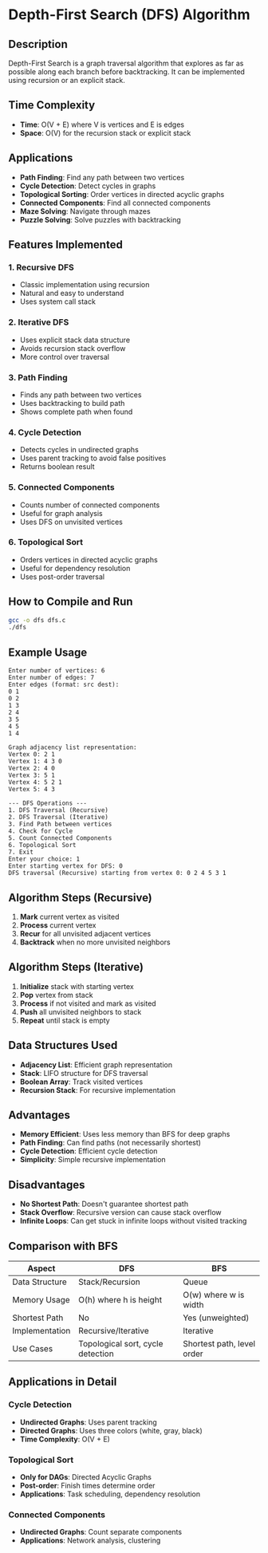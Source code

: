 # Depth-First Search (DFS) Algorithm

## Description
Depth-First Search is a graph traversal algorithm that explores as far as possible along each branch before backtracking. It can be implemented using recursion or an explicit stack.

## Time Complexity
- **Time**: O(V + E) where V is vertices and E is edges
- **Space**: O(V) for the recursion stack or explicit stack

## Applications
- **Path Finding**: Find any path between two vertices
- **Cycle Detection**: Detect cycles in graphs
- **Topological Sorting**: Order vertices in directed acyclic graphs
- **Connected Components**: Find all connected components
- **Maze Solving**: Navigate through mazes
- **Puzzle Solving**: Solve puzzles with backtracking

## Features Implemented

### 1. Recursive DFS
- Classic implementation using recursion
- Natural and easy to understand
- Uses system call stack

### 2. Iterative DFS
- Uses explicit stack data structure
- Avoids recursion stack overflow
- More control over traversal

### 3. Path Finding
- Finds any path between two vertices
- Uses backtracking to build path
- Shows complete path when found

### 4. Cycle Detection
- Detects cycles in undirected graphs
- Uses parent tracking to avoid false positives
- Returns boolean result

### 5. Connected Components
- Counts number of connected components
- Useful for graph analysis
- Uses DFS on unvisited vertices

### 6. Topological Sort
- Orders vertices in directed acyclic graphs
- Useful for dependency resolution
- Uses post-order traversal

## How to Compile and Run

```bash
gcc -o dfs dfs.c
./dfs
```

## Example Usage

```
Enter number of vertices: 6
Enter number of edges: 7
Enter edges (format: src dest):
0 1
0 2
1 3
2 4
3 5
4 5
1 4

Graph adjacency list representation:
Vertex 0: 2 1 
Vertex 1: 4 3 0 
Vertex 2: 4 0 
Vertex 3: 5 1 
Vertex 4: 5 2 1 
Vertex 5: 4 3 

--- DFS Operations ---
1. DFS Traversal (Recursive)
2. DFS Traversal (Iterative)
3. Find Path between vertices
4. Check for Cycle
5. Count Connected Components
6. Topological Sort
7. Exit
Enter your choice: 1
Enter starting vertex for DFS: 0
DFS traversal (Recursive) starting from vertex 0: 0 2 4 5 3 1 
```

## Algorithm Steps (Recursive)
1. **Mark** current vertex as visited
2. **Process** current vertex
3. **Recur** for all unvisited adjacent vertices
4. **Backtrack** when no more unvisited neighbors

## Algorithm Steps (Iterative)
1. **Initialize** stack with starting vertex
2. **Pop** vertex from stack
3. **Process** if not visited and mark as visited
4. **Push** all unvisited neighbors to stack
5. **Repeat** until stack is empty

## Data Structures Used
- **Adjacency List**: Efficient graph representation
- **Stack**: LIFO structure for DFS traversal
- **Boolean Array**: Track visited vertices
- **Recursion Stack**: For recursive implementation

## Advantages
- **Memory Efficient**: Uses less memory than BFS for deep graphs
- **Path Finding**: Can find paths (not necessarily shortest)
- **Cycle Detection**: Efficient cycle detection
- **Simplicity**: Simple recursive implementation

## Disadvantages
- **No Shortest Path**: Doesn't guarantee shortest path
- **Stack Overflow**: Recursive version can cause stack overflow
- **Infinite Loops**: Can get stuck in infinite loops without visited tracking

## Comparison with BFS
| Aspect | DFS | BFS |
|--------|-----|-----|
| Data Structure | Stack/Recursion | Queue |
| Memory Usage | O(h) where h is height | O(w) where w is width |
| Shortest Path | No | Yes (unweighted) |
| Implementation | Recursive/Iterative | Iterative |
| Use Cases | Topological sort, cycle detection | Shortest path, level order |

## Applications in Detail

### Cycle Detection
- **Undirected Graphs**: Uses parent tracking
- **Directed Graphs**: Uses three colors (white, gray, black)
- **Time Complexity**: O(V + E)

### Topological Sort
- **Only for DAGs**: Directed Acyclic Graphs
- **Post-order**: Finish times determine order
- **Applications**: Task scheduling, dependency resolution

### Connected Components
- **Undirected Graphs**: Count separate components
- **Applications**: Network analysis, clustering
